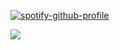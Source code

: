 [![spotify-github-profile](https://spotify-github-profile.kittinanx.com/api/view?uid=31ag3zycpheqqa6ligeltorav3q4&cover_image=true&theme=default&show_offline=true&background_color=776aad&interchange=true&bar_color=c5b1de)](https://github.com/kittinan/spotify-github-profile) 

![](https://lh3.googleusercontent.com/pw/AP1GczOsGEPOom5VM00CMLICslljZP9b4-I8oYPLiXkcREw-pFT4ague5tRoPMZ0wnFrQwE8FYrwvbAXhdZbaxRLJdTa5i8QYkJKziqxRBVgeqfRnjglDmMCybKtnLIKfgMFFi8IMMeVGEuPDCmXI_J7VQaVvg=w720-h653-s-no-gm?authuser=0)
